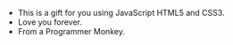 - This is a gift for you using JavaScript HTML5 and CSS3.
- Love you forever.
- From a Programmer Monkey.